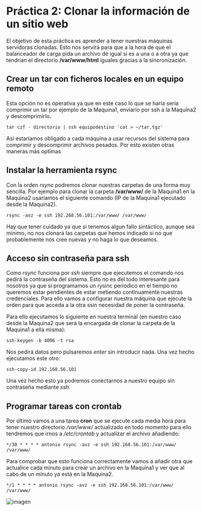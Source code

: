 # Práctica 2: Clonar la información de un sitio web
El objetivo de esta práctica es aprender a tener nuestras máquinas servidoras clonadas. Esto nos servirá para que a la hora de que el balanceador de carga pida un archivo de igual si es a una o a otra ya que tendrían el directorio **/var/www/html** iguales gracias a la sincronización.

## Crear un tar con ficheros locales en un equipo remoto
Esta opción no es operativa ya que en este caso lo que se haría sería comprimir un tar por ejemplo de la Maquina1, enviarlo por ssh a la Maquina2 y descomprimirlo.

    tar czf - directorio | ssh equipodestino 'cat > ~/tar.tgz'

Así estaríamos obligado a cada máquina a usar recursos del sistema para comprimir y descomprimir archivos pesados. Por esto existen otras maneras más optimas

## Instalar la herramienta rsync
Con la orden *rsync* podremos clonar nuestras carpetas de una forma muy sencilla. Por ejemplo para clonar la carpeta **/var/www/** de la Maquina1 en la Maquina2 usaríamos el siguiente comando (IP de la Maquina1 ejecutado desde la Maquina2).

    rsync -avz -e ssh 192.268.56.101:/var/www/ /var/www/

Hay que tener cuidado ya que si tenemos algun fallo sintáctico, aunque sea mínimo, no nos clonará las carpetas que hemos indicado si no que probablemente nos cree nuevas y no haga lo que deseamos.

## Acceso sin contraseña para ssh
Como *rsync* funciona por *ssh* siempre que ejecutemos el comando nos pedirá la contraseña del sistema. Esto no es del todo interesante para nosotros ya que si programamos un rysinc periodico en el tiempo no queremos estar pendientes de estar metiendo continuamente nuestras credenciales. Para ello vamos a configurar nuestra máquina que ejecute la orden para que acceda a la otra ssin necesidad de poner la contraseña.

Para ello ejecutamos lo siguiente en nuestra terminal (en nuestro caso desde la Maquina2 que será la encargada de clonar la carpeta de la Maquina1 a ella misma):

    ssh-keygen -b 4096 -t rsa

Nos pedirá datos pero pulsaremos *enter* sin introducir nada. Una vez hecho ejecutamos este otro:

    ssh-copy-id 192.168.56.101

Una vez hecho esto ya podremos conectarnos a nuestro equipo sin contraseña mediante *ssh*.

## Programar tareas con crontab
Por último vamos a una tarea **cron** que se ejecute cada media hora para tener nuestro directorio */var/www/* actualizado en todo momento para ello tendremos que irnos a */etc/crontab* y actualizar el archivo añadiendo:

    */30 * * * * antonio rsync -avz -e ssh 192.168.56.101:/var/www/ /var/www/

Para comprobar que esto funciona correctamente vamos a añadir otra que actualice cada minuto para crear un archivo en la Maquina1 y ver que al cabo de un minuto ya está en la Maquina2.
    
    */1 * * * * antonio rsync -avz -e ssh 192.168.56.101:/var/www/ /var/www/
    
![imagen](https://github.com/Antobio17/swap1819/blob/master/practica2/Imagenes/crontab.png)

